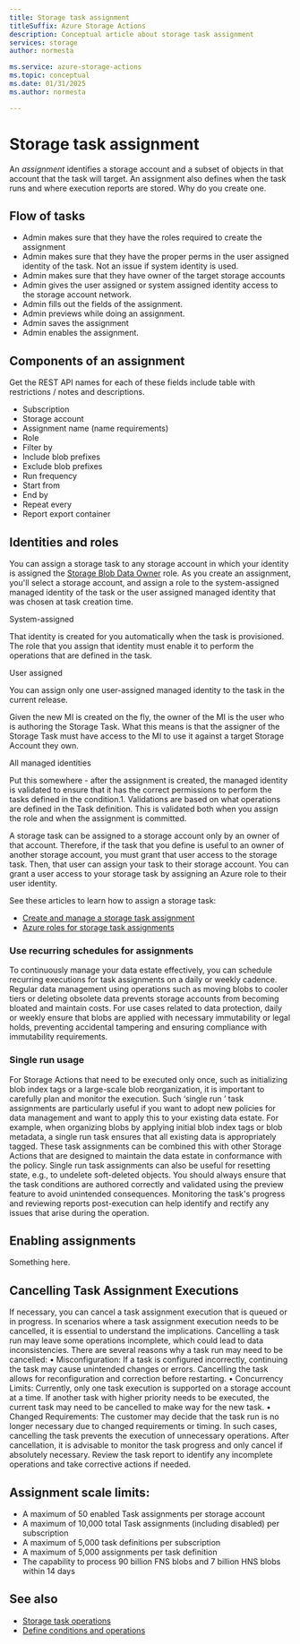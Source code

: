 ```yaml
---
title: Storage task assignment
titleSuffix: Azure Storage Actions
description: Conceptual article about storage task assignment
services: storage
author: normesta

ms.service: azure-storage-actions
ms.topic: conceptual
ms.date: 01/31/2025
ms.author: normesta

---
```


# Storage task assignment

An _assignment_ identifies a storage account and a subset of objects in that account that the task will target. An assignment also defines when the task runs and where execution reports are stored. 
Why do you create one.

## Flow of tasks

<Diagram goes here>

- Admin makes sure that they have the roles required to create the assignment
- Admin makes sure that they have the proper perms in the user assigned identity of the task. Not an issue if system identity is used.
- Admin makes sure that they have owner of the target storage accounts
- Admin gives the user assigned or system assigned identity access to the storage account network.
- Admin fills out the fields of the assignment. 
- Admin previews while doing an assignment.
- Admin saves the assignment
- Admin enables the assignment.

## Components of an assignment

Get the REST API names for each of these fields include table with restrictions / notes and descriptions.

- Subscription
- Storage account
- Assignment name (name requirements)
- Role
- Filter by
- Include blob prefixes
- Exclude blob prefixes
- Run frequency
- Start from
- End by
- Repeat every
- Report export container
 
## Identities and roles

You can assign a storage task to any storage account in which your identity is assigned the [Storage Blob Data Owner](../role-based-access-control/built-in-roles.md#storage-blob-data-owner) role. As you create an assignment, you'll select a storage account, and assign a role to the system-assigned managed identity of the task or the user assigned managed identity that was chosen at task creation time. 

System-assigned

That identity is created for you automatically when the task is provisioned. The role that you assign that identity must enable it to perform the operations that are defined in the task.

User assigned

You can assign only one user-assigned managed identity to the task in the current release. 

Given the new MI is created on the fly, the owner of the MI is the user who is authoring the Storage Task. What this means is that the assigner of the Storage Task must have access to the MI to use it against a target Storage Account they own. 

All managed identities

Put this somewhere - after the assignment is created, the managed identity is validated to ensure that it has the correct permissions to perform the tasks defined in the condition.1.	Validations are based on what operations are defined in the Task definition. This is validated both when you assign the role and when the assignment is committed. 

A storage task can be assigned to a storage account only by an owner of that account. Therefore, if the task that you define is useful to an owner of another storage account, you must grant that user access to the storage task. Then, that user can assign your task to their storage account. You can grant a user access to your storage task by assigning an Azure role to their user identity.

See these articles to learn how to assign a storage task:

- [Create and manage a storage task assignment](storage-tasks/storage-task-assignment-create.md)
- [Azure roles for storage task assignments](storage-tasks/storage-task-authorization-roles.md)

### Use recurring schedules for assignments

To continuously manage your data estate effectively, you can schedule recurring executions for task assignments on a daily or weekly cadence. Regular data management using operations such as moving blobs to cooler tiers or deleting obsolete data prevents storage accounts from becoming bloated and maintain costs. For use cases related to data protection, daily or weekly ensure that blobs are applied with necessary immutability or legal holds, preventing accidental tampering and ensuring compliance with immutability requirements.

### Single run usage 

For Storage Actions that need to be executed only once, such as initializing blob index tags or a large-scale blob reorganization, it is important to carefully plan and monitor the execution. Such ‘single run  ’ task assignments are particularly useful if you want to adopt new policies for data management and want to apply this to your existing data estate. For example, when organizing blobs by applying initial blob index tags or blob metadata, a single run task   ensures that all existing data is appropriately tagged. These task assignments can be combined this with other Storage Actions that are designed to maintain the data estate in conformance with the policy. Single run task assignments can also be useful for resetting state, e.g., to undelete soft-deleted objects.
You should always ensure that the task conditions are authored correctly and validated using the preview feature to avoid unintended consequences. Monitoring the task's progress and reviewing reports post-execution can help identify and rectify any issues that arise during the operation.

## Enabling assignments

Something here.

## Cancelling Task Assignment Executions 

If necessary, you can cancel a task assignment execution that is queued or in progress. In scenarios where a task assignment execution needs to be cancelled, it is essential to understand the implications. Cancelling a task run may leave some operations incomplete, which could lead to data inconsistencies. There are several reasons why a task run may need to be cancelled:
•	Misconfiguration: If a task is configured incorrectly, continuing the task may cause unintended changes or errors. Cancelling the task allows for reconfiguration and correction before restarting.
•	Concurrency Limits: Currently, only one task execution is supported on a storage account at a time. If another task with higher priority needs to be executed, the current task may need to be cancelled to make way for the new task.
•	Changed Requirements: The customer may decide that the task run is no longer necessary due to changed requirements or timing. In such cases, cancelling the task prevents the execution of unnecessary operations.
After cancellation, it is advisable to monitor the task progress and only cancel if absolutely necessary. Review the task report to identify any incomplete operations and take corrective actions if needed.

## Assignment scale limits:

-	A maximum of 50 enabled Task assignments per storage account
-	A maximum of 10,000 total Task assignments (including disabled) per subscription
-	A maximum of 5,000 task definitions per subscription
-	A maximum of 5,000 assignments per task definition
-	The capability to process 90 billion FNS blobs and 7 billion HNS blobs within 14 days

## See also

- [Storage task operations](storage-task-operations.md)
- [Define conditions and operations](storage-task-conditions-operations-edit.md)